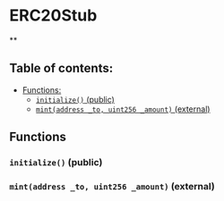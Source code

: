 # ERC20Stub
**


## Table of contents:
- [Functions:](#functions)
  - [`initialize()` (public) ](#erc20stub-initialize--)
  - [`mint(address _to, uint256 _amount)` (external) ](#erc20stub-mint-address-uint256-)


## Functions <a name="functions"></a>

### `initialize()` (public) <a name="erc20stub-initialize--"></a>


### `mint(address _to, uint256 _amount)` (external) <a name="erc20stub-mint-address-uint256-"></a>

